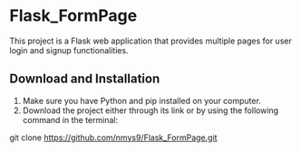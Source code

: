 # Flask_FormPage

This project is a Flask web application that provides multiple pages for user login and signup functionalities.


## Download and Installation

1. Make sure you have Python and pip installed on your computer.
2. Download the project either through its link or by using the following command in the terminal:

git clone https://github.com/nmys9/Flask_FormPage.git
